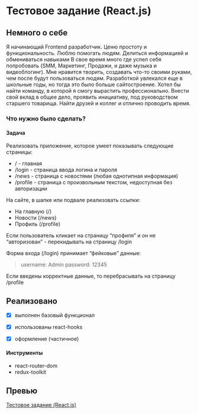 # Тестовое задание (React.js)

## Немного о себе 

Я начинающий Frontend разработчик. Ценю простоту и функциональность.
Люблю помогать людям. Делиться информацией и обмениваться навыками В свое время много где успел себя попробовать (SMM, Маркетинг, Продажи, и даже музыка и видеоблогинг). Мне нравится творить, создавать что-то своими руками, чем после будут пользоваться людям.
Разработкой увлекался еще в школьные годы, но тогда это было больше сайтостроение.
Хотел бы найти команду, в которой я смогу вырастить профессионально. Внести свой вклад в общее дело, проявить инициативу, под руководством старшего товарища. Найти друзей и коллег и отлично проводить время.

### Что нужно было сделать?

#### Задача
Реализовать приложение, которое умеет показывать следующие страницы:

+ / - главная
+ /login - страница ввода логина и пароля
+ /news - страница с новостями (любая однотипная информация)
+ /profile - страница с произвольным текстом, недоступная без авторизации

На сайте, в шапке или подвале реализовать ссылки:

+ На главную (/)
+ Новости (/news)
+ Профиль (/profile)

Если пользователь кликает на страницу “профиля” и он не “авторизован” - перекидывать на страницу /login

Форма входа (/login) принимает “фейковые” данные:

> username: Admin
> password: 12345 

Если введены корректные данные, то перебрасывать на страницу /profile

## Реализовано 

- [x] выполнен базовый функционал
- [x] использованы react-hooks
- [x] оформление (частичное)



#### Инструменты

+ react-router-dom
+ redux-toolkit


## Превью 

 [Тестовое задание (React.js)](https://evgeniy-kolmak.github.io/test-task-1/ "test-task-1")